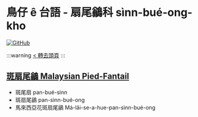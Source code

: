 # 鳥仔 ê 台語 - 扇尾鶲科 sìnn-bué-ong-kho

[![GitHub](https://img.shields.io/badge/GitHub-black?logo=github)](https://github.com/siansiansu/tsiau-a-e-mia)

:::warning
[< 轉去頭頁](https://hackmd.io/@siansiansu/Hy4VzNvha)
:::

## [斑扇尾鶲 Malaysian Pied-Fantail](https://ebird.org/species/piefan1)

- 斑尾扇 pan-bué-sìnn
- 斑扇尾鶲 pan-sìnn-bué-ong
- 馬來西亞花斑扇尾鶲 Má-lâi-se-a-hue-pan-sìnn-bué-ong
